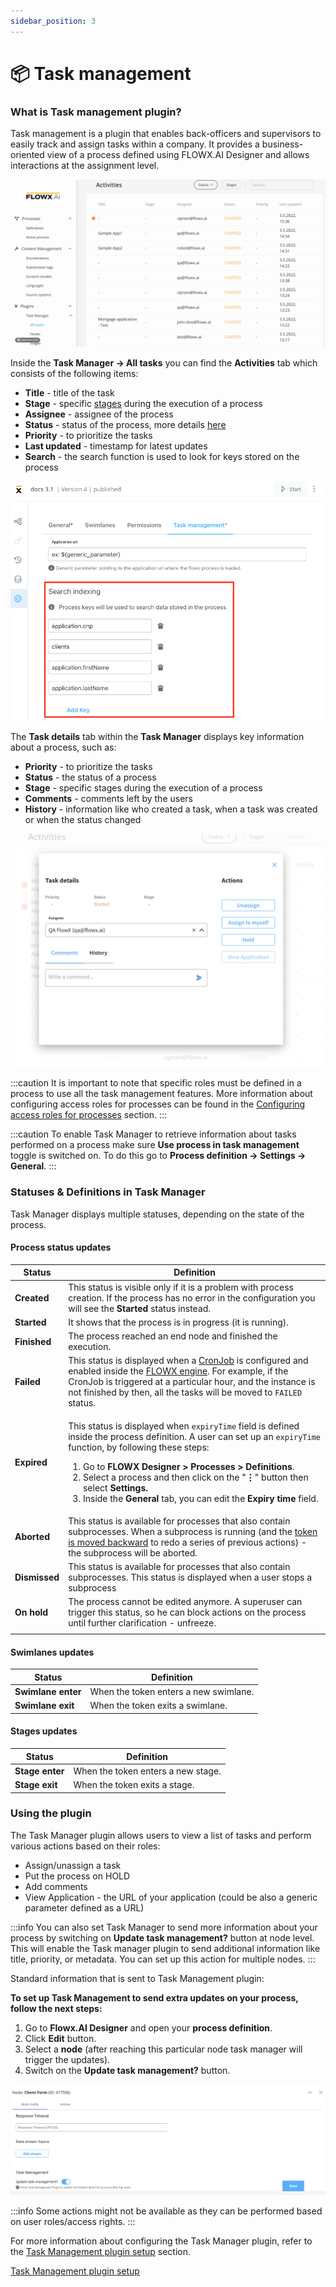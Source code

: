 ```yaml
---
sidebar_position: 3
---
```


# 📦 Task management

### What is Task management plugin?

Task management is a plugin that enables back-officers and supervisors to easily track and assign tasks within a company. It provides a business-oriented view of a process defined using FLOWX.AI Designer and allows interactions at the assignment level.

![Task Manager](../../../img/task_management_overview.gif)

Inside the **Task Manager → All tasks** you can find the **Activities** tab which consists of the following items:

* **Title** - title of the task
* **Stage** - specific [stages](./using-stages.md) during the execution of a process
* **Assignee** - assignee of the process
* **Status** - status of the process, more details [here](#process-status-updates)
* **Priority** - to prioritize the tasks
* **Last updated** - timestamp for latest updates
* **Search** - the search function is used to look for keys stored on the process

![](../../../img/indexed_keys.png)

The **Task details** tab within the **Task Manager** displays key information about a process, such as:

* **Priority** - to prioritize the tasks
* **Status** - the status of a process
* **Stage** - specific stages during the execution of a process
* **Comments** - comments left by the users
* **History** - information like who created a task, when a task was created or when the status changed

![Task details](../../../img/task_mngmnt_task_details.png)

:::caution
It is important to note that specific roles must be defined in a process to use all the task management features. More information about configuring access roles for processes can be found in the [Configuring access roles for processes](../../../../platform-setup-guides/flowx-engine-setup-guide/configuring-access-roles-for-processes.md) section.
:::

:::caution
To enable Task Manager to retrieve information about tasks performed on a process make sure **Use process in task management** toggle is switched on. To do this go to **Process definition → Settings → General**.
:::


### Statuses & Definitions in Task Manager

Task Manager displays multiple statuses, depending on the state of the process.

#### Process status updates

| Status        | Definition                                                                                                                                                                                                                                                                                                                                                                                                                                                                                                                |
| ------------- | ------------------------------------------------------------------------------------------------------------------------------------------------------------------------------------------------------------------------------------------------------------------------------------------------------------------------------------------------------------------------------------------------------------------------------------------------------------------------------------------------------------------------- |
| **Created**   | This status is visible only if it is a problem with process creation. If the process has no error in the configuration you will see the **Started** status instead.                                                                                                                                                                                                                                                                                                                                                       |
| **Started**   | It shows that the process is in progress (it is running).                                                                                                                                                                                                                                                                                                                                                                                                                                                                 |
| **Finished**  | The process reached an end node and finished the execution.                                                                                                                                                                                                                                                                                                                                                                                                                                                               |
| **Failed**    | This status is displayed when a [CronJob](https://kubernetes.io/docs/concepts/workloads/controllers/cron-jobs/) is configured and enabled inside the [FLOWX engine](../../../core-components/flowx-engine/). For example, if the CronJob is triggered at a particular hour, and the instance is not finished by then, all the tasks will be moved to `FAILED` status.                                                                                                                                                     |
| **Expired**   | <p>This status is displayed when <code>expiryTime</code> field is defined inside the process definition. A user can set up an <code>expiryTime</code> function, by following these steps:</p><ol><li>Go to <strong>FLOWX Designer > Processes > Definitions</strong>.</li><li>Select a process and then click on the "<strong>⋮</strong>" <strong></strong> button then select <strong>Settings.</strong></li><li>Inside the <strong>General</strong> tab, you can edit the <strong>Expiry time</strong> field.</li></ol> |
| **Aborted**   | This status is available for processes that also contain subprocesses. When a subprocess is running (and the [token is moved backward](https://docs.flowx.ai/flowx-designer/managing-a-process-flow/moving-a-token-backwards-in-a-process) to redo a series of previous actions) - the subprocess will be aborted.                                                                                                                                                                                                        |
| **Dismissed** | This status is available for processes that also contain subprocesses. This status is displayed when a user stops a subprocess                                                                                                                                                                                                                                                                                                                                                                                            |
| **On hold**   | The process cannot be edited anymore. A superuser can trigger this status, so he can block actions on the process until further clarification - unfreeze.                                                                                                                                                                                                                                                                                                                                                                 |
|               |                                                                                                                                                                                                                                                                                                                                                                                                                                                                                                                           |

#### Swimlanes updates

| Status             | Definition                            |
| ------------------ | ------------------------------------- |
| **Swimlane enter** | When the token enters a new swimlane. |
| **Swimlane exit**  | When the token exits a swimlane.      |


#### Stages updates 

| Status          | Definition                         |
| --------------- | ---------------------------------- |
| **Stage enter** | When the token enters a new stage. |
| **Stage exit** | When the token exits a stage.      |


### Using the plugin

The Task Manager plugin allows users to view a list of tasks and perform various actions based on their roles:

* Assign/unassign a task
* Put the process on HOLD
* Add comments
* View Application - the URL of your application (could be also a generic parameter defined as a URL)

:::info
You can also set Task Manager to send more information about your process by switching on **Update task management?** button at node level. This will enable the Task manager plugin to send additional information like title, priority, or metadata. You can set up this action for multiple nodes.
:::

Standard information that is sent to Task Management plugin:

**To set up Task Management to send extra updates on your process, follow the next steps:**

1. Go to **Flowx.AI Designer** and open your **process definition**.
2. Click **Edit** button.
3. Select a **node** (after reaching this particular node task manager will trigger the updates).
4. Switch on the **Update task management?** button.

![Update task management](../../../img/task_mngmnt_response.png)

:::info
Some actions might not be available as they can be performed based on user roles/access rights.
:::

For more information about configuring the Task Manager plugin, refer to the [Task Management plugin setup](../../plugins-setup-guide/task-management-plugin-setup/) section.

[Task Management plugin setup](../../plugins-setup-guide/task-management-plugin-setup/)
